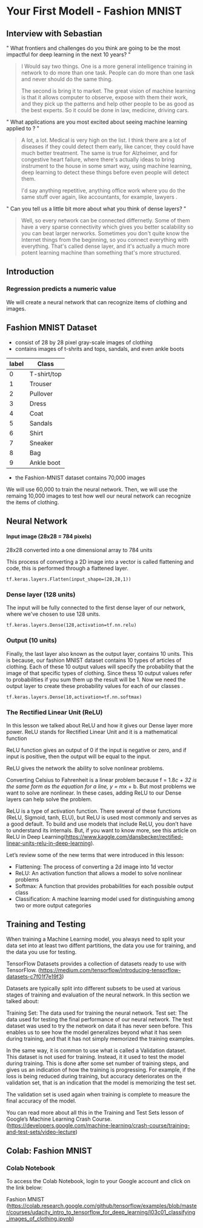 # Your First Modell - Fashion MNIST

## Interview with Sebastian

" What frontiers and challenges do you think are going to be the most impactful for deep learning in the next 10 years? "
> I Would say two things.
> One is a more general intelligence training in network to do more than one task. 
> People can do more than one task and never should do the same thing.
>
> The second is bring it to market. 
> The great vision of machine learning is that it allows computer to observe, expose with them their work, 
> and they pick up the patterns and help other people to be as good as the best experts.
> So it could be done in law, medicine, driving cars.

" What applications are you most excited about seeing machine learning applied to ? "

> A lot, a lot. Medical is very high on the list.
> I think there are a lot of diseases if they could detect them early, like cancer, they could have much better treatment.
> The same is true for Alzheimer, and for congestive heart failure, where there's actually ideas to bring instrument to the house in some smart way, using machine learning, deep learning to detect these things before even people will detect them.
>
> I'd say anything repetitive, anything office work where you do the same stuff over again, like accountants, for example, lawyers .

" Can you tell us a little bit more about what you think of dense layers? "

> Well, so every network can be connected differnetly. Some of them have a very sparse connectivity which gives you better scalability so you can beat larger nerworks.
> Sometimes you don't quite know the Internet things from the beginning, so you connect everything with everything. 
> That's called dense layer, and it's actually a much more potent learning machine than something that's more structured.


## Introduction

### Regression predicts a numeric value

We will create a neural network that can recognize items of clothing and images.

## Fashion MNIST Dataset

* consist of 28 by 28 pixel gray-scale images of clothing
* contains images of t-shrits and tops, sandals, and even ankle boots

| label | Class |
|-------|-------|
|0|T-shirt/top|
|1|Trouser|
|2|Pullover|
|3|Dress|
|4|Coat|
|5|Sandals|
|6|Shirt|
|7|Sneaker|
|8|Bag|
|9|Ankle boot|

* the Fashion-MNIST dataset contains 70,000 images

We will use 60,000 to train the neural network. Then, we will use the remaing 10,000 images to test how well our neural network can recognize the items of clothing.



## Neural Network

#### Input image (28x28 = 784 pixels) 
28x28 converted into a one dimensional array to 784 units

This process of converting a 2D image into a vector is called flattening and code, this is performed through a flattened layer.

    tf.keras.layers.Flatten(input_shape=(28,28,1))

### Dense layer (128 units)
The input will be fully connected to the first dense layer of our network, where we've chosen to use 128 units.

    tf.keras.layers.Dense(128,activation=tf.nn.relu)

### Output (10 units)
Finally, the last layer also known as the output layer, contains 10 units.
This is because, our fashion MNIST dataset contains 10 types of articles of clothing.
Each of these 10 output values will specify the probability that the image of that specific types of clothing.
Since thess 10 output values refer to probabilities if you sum them up the result will be 1. 
Now we need the output layer to create these probability values for each of our classes .

    tf.keras.layers.Dense(10,activation=tf.nn.softmax)
### The Rectified Linear Unit (ReLU)
In this lesson we talked about ReLU and how it gives our Dense layer more power. ReLU stands for Rectified Linear Unit and it is a mathematical function 

ReLU function gives an output of 0 if the input is negative or zero, and if input is positive, then the output will be equal to the input.

ReLU gives the network the ability to solve nonlinear problems.

Converting Celsius to Fahrenheit is a linear problem because f = 1.8*c + 32 is the same form as the equation for a line, y = m*x + b. But most problems we want to solve are nonlinear. In these cases, adding ReLU to our Dense layers can help solve the problem.

ReLU is a type of activation function. There several of these functions (ReLU, Sigmoid, tanh, ELU), but ReLU is used most commonly and serves as a good default. To build and use models that include ReLU, you don’t have to understand its internals. But, if you want to know more, see this article on ReLU in Deep Learning(https://www.kaggle.com/dansbecker/rectified-linear-units-relu-in-deep-learning).

Let’s review some of the new terms that were introduced in this lesson:

* Flattening: The process of converting a 2d image into 1d vector
* ReLU: An activation function that allows a model to solve nonlinear problems
* Softmax: A function that provides probabilities for each possible output class
* Classification: A machine learning model used for distinguishing among two or more output categories


## Training and Testing

When training a Machine Learning model, you always need to split your data set into at least two diffent partitions, the data you use for training, and the data you use for testing.


TensorFlow Datasets provides a collection of datasets ready to use with TensorFlow. (https://medium.com/tensorflow/introducing-tensorflow-datasets-c7f01f7e19f3)

Datasets are typically split into different subsets to be used at various stages of training and evaluation of the neural network. In this section we talked about:

Training Set: The data used for training the neural network.
Test set: The data used for testing the final performance of our neural network.
The test dataset was used to try the network on data it has never seen before. This enables us to see how the model generalizes beyond what it has seen during training, and that it has not simply memorized the training examples.

In the same way, it is common to use what is called a Validation dataset. This dataset is not used for training. Instead, it it used to test the model during training. This is done after some set number of training steps, and gives us an indication of how the training is progressing. For example, if the loss is being reduced during training, but accuracy deteriorates on the validation set, that is an indication that the model is memorizing the test set.

The validation set is used again when training is complete to measure the final accuracy of the model.

You can read more about all this in the Training and Test Sets lesson of Google’s Machine Learning Crash Course. (https://developers.google.com/machine-learning/crash-course/training-and-test-sets/video-lecture) 


## Colab: Fashion MNIST

### Colab Notebook
To access the Colab Notebook, login to your Google account and click on the link below:

Fashion MNIST  (https://colab.research.google.com/github/tensorflow/examples/blob/master/courses/udacity_intro_to_tensorflow_for_deep_learning/l03c01_classifying_images_of_clothing.ipynb)



















